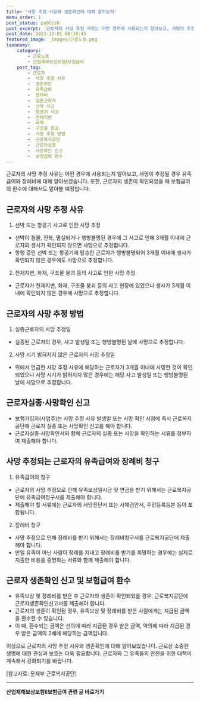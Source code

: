 ```yaml
---
title: '사망 추정 사유와 생존확인에 대해 알아보자'
menu_order: 1
post_status: publish
post_excerpt: '근로자의 사망 추정 사유는 어떤 경우에 사용되는지 알아보고, 사망이 추정될 경우 유족급여와 장례비에 대해 알아보겠습니다. 또한, 근로자의 생존이 확인되었을 때 보험급여의 환수에 대해서도 알아볼 예정입니다.'
post_date: 2023-11-01 00:18:45
featured_image: _images/근로노동.png
taxonomy:
    category:
        - 근로노동
        - 산업재해보상보험Ⅱ보험급여
    post_tag:
        - 근로자
        -  사망 추정 사유
        -  생존확인
        -  유족급여
        -  장례비
        -  실종근로자
        -  선박 사고
        -  항공기 사고
        -  천재지변
        -  화재
        -  구조물 붕괴
        -  사망 추정 방법
        -  근로복지공단
        -  근로자실종
        -  사망확인 신고
        -  보험급여 환수
---
```



근로자의 사망 추정 사유는 어떤 경우에 사용되는지 알아보고, 사망이 추정될 경우 유족급여와 장례비에 대해 알아보겠습니다. 또한, 근로자의 생존이 확인되었을 때 보험급여의 환수에 대해서도 알아볼 예정입니다.

## 근로자의 사망 추정 사유

1. 선박 또는 항공기 사고로 인한 사망 추정
- 선박이 침몰, 전복, 멸실되거나 행방불명된 경우에 그 사고로 인해 3개월 이내에 근로자의 생사가 확인되지 않으면 사망으로 추정합니다.
- 항행 중인 선박 또는 항공기에 탑승한 근로자가 행방불명되어 3개월 이내에 생사가 확인되지 않은 경우에도 사망으로 추정합니다.

2. 천재지변, 화재, 구조물 붕괴 등의 사고로 인한 사망 추정
- 근로자가 천재지변, 화재, 구조물 붕괴 등의 사고 현장에 있었으나 생사가 3개월 이내에 확인되지 않은 경우에 사망으로 추정합니다.

## 근로자의 사망 추정 방법

1. 실종근로자의 사망 추정일
- 실종된 근로자의 경우, 사고 발생일 또는 행방불명된 날에 사망으로 추정합니다.

2. 사망 시기 밝혀지지 않은 근로자의 사망 추정일
- 위에서 언급한 사망 추정 사유에 해당하는 근로자가 3개월 이내에 사망한 것이 확인되었으나 사망 시기가 밝혀지지 않은 경우에는 해당 사고 발생일 또는 행방불명된 날에 사망으로 추정합니다.

## 근로자실종·사망확인 신고

- 보험가입자(사업주)는 사망 추정 사유 발생일 또는 사망 확인 시점에 즉시 근로복지공단에 근로자 실종 또는 사망확인 신고를 해야 합니다.
- 근로자실종·사망확인서와 함께 근로자의 실종 또는 사망을 확인하는 서류를 첨부하여 제출해야 합니다.

## 사망 추정되는 근로자의 유족급여와 장례비 청구

1. 유족급여의 청구
- 근로자의 사망 추정으로 인해 유족보상일시금 및 연금을 받기 위해서는 근로복지공단에 유족급여청구서를 제출해야 합니다.
- 제출해야 할 서류에는 근로자의 사망진단서 또는 사체검안서, 주민등록등본 등이 포함됩니다.

2. 장례비 청구
- 사망 추정으로 인해 장례비를 받기 위해서는 장례비청구서를 근로복지공단에 제출해야 합니다.
- 만일 유족이 아닌 사람이 장례를 지내고 장례비를 받기를 희망하는 경우에는 실제로 지출한 비용을 증명하는 서류와 함께 제출해야 합니다.

## 근로자 생존확인 신고 및 보험급여 환수

- 유족보상 및 장례비를 받은 후 근로자의 생존이 확인되었을 경우, 근로복지공단에 근로자생존확인신고서를 제출해야 합니다.
- 근로자의 생존이 확인된 경우, 유족보상 및 장례비를 받은 사람에게는 지급된 금액을 환수할 수 있습니다.
- 이 때, 환수되는 금액은 선의에 따라 지급된 경우 받은 금액, 악의에 따라 지급된 경우 받은 금액의 2배에 해당하는 금액입니다.

이상으로 근로자의 사망 추정 사유와 생존확인에 대해 알아보았습니다. 근로상 소중한 생명에 대한 관심과 보호는 더욱 필요합니다. 근로자와 그 유족들의 안전을 위한 대책이 계속해서 강화되기를 바랍니다.

[참고자료: 문재부 근로복지공단]
<!-- wp:separator -->
<hr class="wp-block-separator has-alpha-channel-opacity"/>
<!-- /wp:separator -->

<!-- wp:group {"backgroundColor":"base","layout":{"type":"constrained"}} -->
<div class="wp-block-group has-base-background-color has-background"><!-- wp:paragraph {"align":"center","fontSize":"medium"} -->
<p class="has-text-align-center has-large-font-size"><strong>산업재해보상보험Ⅱ보험급여 관련 글 바로가기</strong></p>
<!-- /wp:paragraph -->


<!-- wp:latest-posts
{"categories":[{"id":10872,"count":19,"description":"","link":"https://uknowlaw.com/category/%ec%82%b0%ec%97%85%ec%9e%ac%ed%95%b4%eb%b3%b4%ec%83%81%eb%b3%b4%ed%97%98%e2%85%b1%eb%b3%b4%ed%97%98%ea%b8%89%ec%97%ac/","name":"산업재해보상보험Ⅱ보험급여","slug":"산업재해보상보험Ⅱ보험급여","taxonomy":"category","parent":0,"meta":[],"_links":{"self":[{"href":"https://uknowlaw.com/wp-json/wp/v2/categories/10872"}],"collection":[{"href":"https://uknowlaw.com/wp-json/wp/v2/categories"}],"about":[{"href":"https://uknowlaw.com/wp-json/wp/v2/taxonomies/category"}],"wp:post_type":[{"href":"https://uknowlaw.com/wp-json/wp/v2/posts?categories=10872"}],"curies":[{"name":"wp","href":"https://api.w.org/{rel}","templated":true}]}}]} /--></div>
<!-- /wp:group -->